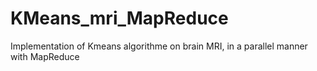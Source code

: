 # KMeans_mri_MapReduce
Implementation of Kmeans algorithme on brain MRI, in a parallel manner with MapReduce

